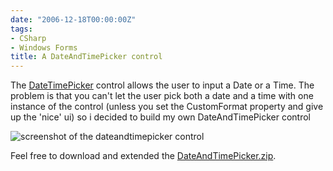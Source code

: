 ```yaml
---
date: "2006-12-18T00:00:00Z"
tags:
- CSharp
- Windows Forms
title: A DateAndTimePicker control
---
```

The [DateTimePicker](http://msdn2.microsoft.com/en-us/library/system.windows.forms.datetimepicker.aspx) control allows the user to input a Date or a Time. The problem is that you can't let the user pick both a date and a time with one instance of the control (unless you set the CustomFormat property and give up the 'nice' ui) so i decided to build my own DateAndTimePicker control

![screenshot of the dateandtimepicker control](http://www.timvw.be/wp-content/images/dateandtimepicker.jpg)

Feel free to download and extended the [DateAndTimePicker.zip](http://www.timvw.be/wp-content/code/csharp/DateAndTimePicker.zip).
